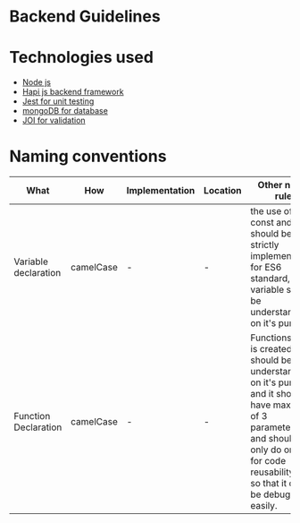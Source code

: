 # Backend Guidelines
# Technologies used
- [Node js ](https://nodejs.org/en/)
- [Hapi js backend framework](https://hapi.dev/)
- [Jest for unit testing](https://jestjs.io/docs/en/getting-started)
- [mongoDB for database](https://www.mongodb.com/)
- [JOI for validation](https://hapi.dev/module/joi/)
# Naming conventions
| What | How | Implementation | Location | Other name rule |
| ----------- | ----------- | ----------- | ----------- | ----------- |
| Variable declaration | camelCase | - | - | the use of const and let should be strictly implemented for ES6 standard, variable should be understandable on it's purpose.|
|Function Declaration| camelCase | - | - | Functions that is created should be understandable on it's purpose and it should have maximum of 3 parameters and should only do one job for code reusability and so that it can be debug easily.